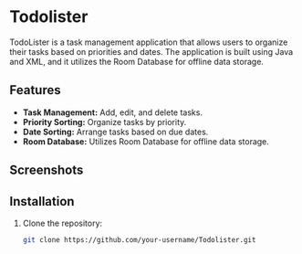 # Todolister

TodoLister is a task management application that allows users to organize their tasks based on priorities and dates. The application is built using Java and XML, and it utilizes the Room Database for offline data storage.

## Features

- **Task Management:** Add, edit, and delete tasks.
- **Priority Sorting:** Organize tasks by priority.
- **Date Sorting:** Arrange tasks based on due dates.
- **Room Database:** Utilizes Room Database for offline data storage.

## Screenshots


## Installation

1. Clone the repository:
   ```bash
   git clone https://github.com/your-username/Todolister.git
